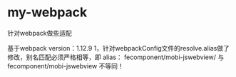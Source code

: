 # my-webpack
针对webpack做些适配

基于webpack version：1.12.9
1，针对webpackConfig文件的resolve.alias做了修改，别名匹配必须严格相等，即 alias： fecomponent/mobi-jswebview/ 与 fecomponent/mobi-jswebview 不等同！
